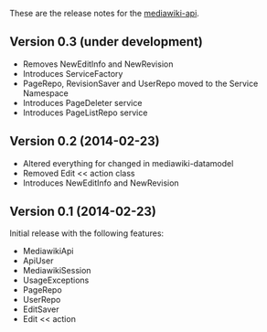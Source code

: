 These are the release notes for the [mediawiki-api](README.md).

## Version 0.3 (under development)

* Removes NewEditInfo and NewRevision
* Introduces ServiceFactory
* PageRepo, RevisionSaver and UserRepo moved to the Service Namespace
* Introduces PageDeleter service
* Introduces PageListRepo service


## Version 0.2 (2014-02-23)

* Altered everything for changed in mediawiki-datamodel
* Removed Edit << action class
* Introduces NewEditInfo and NewRevision


## Version 0.1 (2014-02-23)

Initial release with the following features:

* MediawikiApi
* ApiUser
* MediawikiSession
* UsageExceptions
* PageRepo
* UserRepo
* EditSaver
* Edit << action
